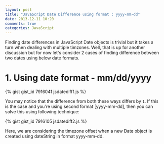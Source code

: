 ```yaml
---
layout: post
title: "JavaScript Date Difference using format : yyyy-mm-dd"
date: 2013-12-11 10:20
comments: true
categories: JavaScript
---
```


Finding date differences in JavaScript Date objects is trivial but it takes a turn when dealing with multiple timzones. Well, that is up for another discussion but for now let's consider 2 cases of finding difference between two dates using below date formats.

# 1. Using date format - mm/dd/yyyy
{% gist gist_id 7916041 jsdatediff1.js %}

You may notice that the difference from both these ways differs by ``1``. If this is the case and you're using second format [yyyy-mm-dd], then you can solve this using following technique:

{% gist gist_id 7916105 jsdatediff2.js %}

Here, we are considering the timezone offset when a new Date object is created using dateString in  format yyyy-mm-dd.